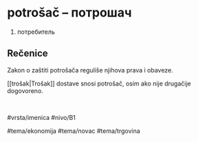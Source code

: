 # potrošač – потрошач

1. потребитель

## Rečenice

Zakon o zaštiti potrošača reguliše njihova prava i obaveze.

[[trošak|Trošak]] dostave snosi potrošač, osim ako nije drugačije dogovoreno.

<br>

#vrsta/imenica
#nivo/B1

#tema/ekonomija
#tema/novac
#tema/trgovina
